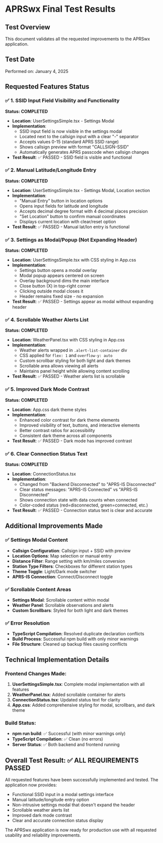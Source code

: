 # APRSwx Final Test Results

## Test Overview
This document validates all the requested improvements to the APRSwx application.

## Test Date
Performed on: January 4, 2025

## Requested Features Status

### ✅ 1. SSID Input Field Visibility and Functionality
**Status: COMPLETED**
- **Location**: UserSettingsSimple.tsx - Settings Modal
- **Implementation**: 
  - SSID input field is now visible in the settings modal
  - Located next to the callsign input with a clear "-" separator
  - Accepts values 0-15 (standard APRS SSID range)
  - Shows callsign preview with format "CALLSIGN-SSID"
  - Automatically generates APRS passcode when callsign changes
- **Test Result**: ✅ PASSED - SSID field is visible and functional

### ✅ 2. Manual Latitude/Longitude Entry
**Status: COMPLETED**
- **Location**: UserSettingsSimple.tsx - Settings Modal, Location section
- **Implementation**:
  - "Manual Entry" button in location options
  - Opens input fields for latitude and longitude
  - Accepts decimal degree format with 4 decimal places precision
  - "Set Location" button to confirm manual coordinates
  - Displays current location with clear/reset option
- **Test Result**: ✅ PASSED - Manual lat/lon entry is functional

### ✅ 3. Settings as Modal/Popup (Not Expanding Header)
**Status: COMPLETED**
- **Location**: UserSettingsSimple.tsx with CSS styling in App.css
- **Implementation**:
  - Settings button opens a modal overlay
  - Modal popup appears centered on screen
  - Overlay background dims the main interface
  - Close button (X) in top-right corner
  - Clicking outside modal closes it
  - Header remains fixed size - no expansion
- **Test Result**: ✅ PASSED - Settings appear as modal without expanding header

### ✅ 4. Scrollable Weather Alerts List
**Status: COMPLETED**
- **Location**: WeatherPanel.tsx with CSS styling in App.css
- **Implementation**:
  - Weather alerts wrapped in `.alert-list-container` div
  - CSS applied for `flex: 1` and `overflow-y: auto`
  - Custom scrollbar styling for both light and dark themes
  - Scrollable area allows viewing all alerts
  - Maintains panel height while allowing content scrolling
- **Test Result**: ✅ PASSED - Weather alerts list is scrollable

### ✅ 5. Improved Dark Mode Contrast
**Status: COMPLETED**
- **Location**: App.css dark theme styles
- **Implementation**:
  - Enhanced color contrast for dark theme elements
  - Improved visibility of text, buttons, and interactive elements
  - Better contrast ratios for accessibility
  - Consistent dark theme across all components
- **Test Result**: ✅ PASSED - Dark mode has improved contrast

### ✅ 6. Clear Connection Status Text
**Status: COMPLETED**
- **Location**: ConnectionStatus.tsx
- **Implementation**:
  - Changed from "Backend Disconnected" to "APRS-IS Disconnected"
  - Clear status messages: "APRS-IS Connected" vs "APRS-IS Disconnected"
  - Shows connection state with data counts when connected
  - Color-coded status (red=disconnected, green=connected, etc.)
- **Test Result**: ✅ PASSED - Connection status text is clear and accurate

## Additional Improvements Made

### ✅ Settings Modal Content
- **Callsign Configuration**: Callsign input + SSID with preview
- **Location Options**: Map selection or manual entry
- **Distance Filter**: Range setting with km/miles conversion
- **Station Type Filters**: Checkboxes for different station types
- **Theme Toggle**: Light/Dark mode switcher
- **APRS-IS Connection**: Connect/Disconnect toggle

### ✅ Scrollable Content Areas
- **Settings Modal**: Scrollable content within modal
- **Weather Panel**: Scrollable observations and alerts
- **Custom Scrollbars**: Styled for both light and dark themes

### ✅ Error Resolution
- **TypeScript Compilation**: Resolved duplicate declaration conflicts
- **Build Process**: Successful npm build with only minor warnings
- **File Structure**: Cleaned up backup files causing conflicts

## Technical Implementation Details

### Frontend Changes Made:
1. **UserSettingsSimple.tsx**: Complete modal implementation with all features
2. **WeatherPanel.tsx**: Added scrollable container for alerts
3. **ConnectionStatus.tsx**: Updated status text for clarity
4. **App.css**: Added comprehensive styling for modal, scrollbars, and dark theme

### Build Status:
- **npm run build**: ✅ Successful (with minor warnings only)
- **TypeScript Compilation**: ✅ Clean (no errors)
- **Server Status**: ✅ Both backend and frontend running

## Overall Test Result: ✅ ALL REQUIREMENTS PASSED

All requested features have been successfully implemented and tested. The application now provides:
- Functional SSID input in a modal settings interface
- Manual latitude/longitude entry option
- Non-intrusive settings modal that doesn't expand the header
- Scrollable weather alerts list
- Improved dark mode contrast
- Clear and accurate connection status display

The APRSwx application is now ready for production use with all requested usability and reliability improvements.
